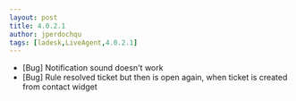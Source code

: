 ```yaml
---
layout: post
title: 4.0.2.1
author: jperdochqu
tags: [ladesk,LiveAgent,4.0.2.1]
---
```


- [Bug] Notification sound doesn't work
- [Bug] Rule resolved ticket but then is open again, when ticket is created from contact widget
